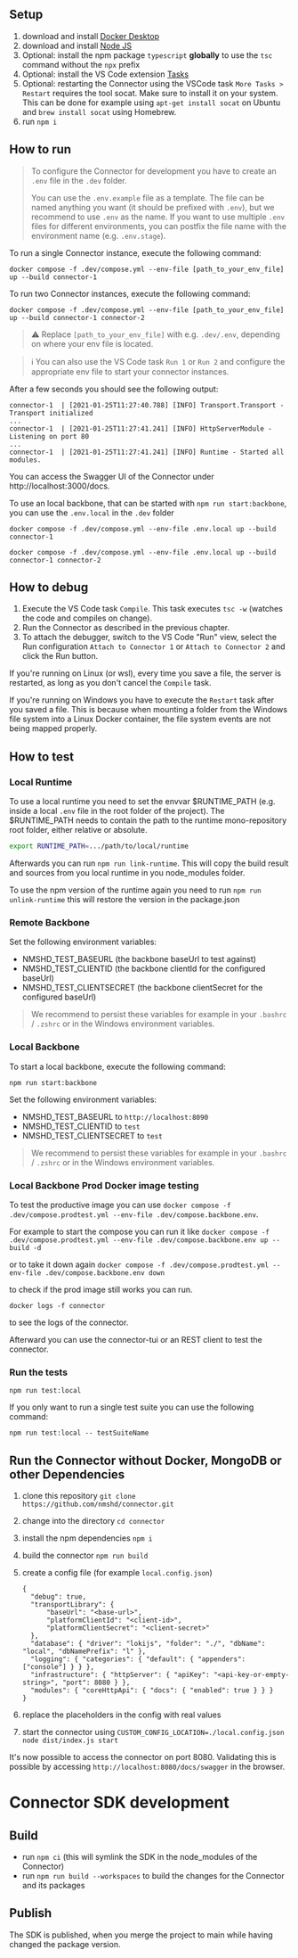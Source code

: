 ## Setup

1. download and install [Docker Desktop](https://www.docker.com/products/docker-desktop)
2. download and install [Node JS](https://nodejs.org/en/download/)
3. Optional: install the npm package `typescript` **globally** to use the `tsc` command without the `npx` prefix
4. Optional: install the VS Code extension [Tasks](https://marketplace.visualstudio.com/items?itemName=actboy168.tasks)
5. Optional: restarting the Connector using the VSCode task `More Tasks > Restart` requires the tool socat. Make sure to install it on your system. This can be done for example using `apt-get install socat` on Ubuntu and `brew install socat` using Homebrew.
6. run `npm i`

## How to run

> To configure the Connector for development you have to create an `.env` file in the `.dev` folder.
>
> You can use the `.env.example` file as a template. The file can be named anything you want (it should be prefixed with `.env`), but we recommend to use `.env` as the name. If you want to use multiple `.env` files for different environments, you can postfix the file name with the environment name (e.g. `.env.stage`).

To run a single Connector instance, execute the following command:

```shell
docker compose -f .dev/compose.yml --env-file [path_to_your_env_file] up --build connector-1
```

To run two Connector instances, execute the following command:

```shell
docker compose -f .dev/compose.yml --env-file [path_to_your_env_file] up --build connector-1 connector-2
```

> ⚠️ Replace `[path_to_your_env_file]` with e.g. `.dev/.env`, depending on where your env file is located.

> ℹ️ You can also use the VS Code task `Run 1` or `Run 2` and configure the appropriate env file to start your connector instances.

After a few seconds you should see the following output:

```console
connector-1  | [2021-01-25T11:27:40.788] [INFO] Transport.Transport - Transport initialized
...
connector-1  | [2021-01-25T11:27:41.241] [INFO] HttpServerModule - Listening on port 80
...
connector-1  | [2021-01-25T11:27:41.241] [INFO] Runtime - Started all modules.
```

You can access the Swagger UI of the Connector under http://localhost:3000/docs.

To use an local backbone, that can be started with `npm run start:backbone`, you can use the `.env.local` in the `.dev` folder

```shell
docker compose -f .dev/compose.yml --env-file .env.local up --build connector-1
```

```shell
docker compose -f .dev/compose.yml --env-file .env.local up --build connector-1 connector-2
```

## How to debug

1. Execute the VS Code task `Compile`. This task executes `tsc -w` (watches the code and compiles on change).
2. Run the Connector as described in the previous chapter.
3. To attach the debugger, switch to the VS Code "Run" view, select the Run configuration `Attach to Connector 1` or `Attach to Connector 2` and click the Run button.

If you're running on Linux (or wsl), every time you save a file, the server is restarted, as long as you don't cancel the `Compile` task.

If you're running on Windows you have to execute the `Restart` task after you saved a file. This is because when mounting a folder from the Windows file system into a Linux Docker container, the file system events are not being mapped properly.

## How to test

### Local Runtime

To use a local runtime you need to set the envvar $RUNTIME_PATH (e.g. inside a local `.env` file in the root folder of the project). The $RUNTIME_PATH needs to contain the path to the runtime mono-repository root folder, either relative or absolute.

```bash
export RUNTIME_PATH=.../path/to/local/runtime
```

Afterwards you can run `npm run link-runtime`. This will copy the build result and sources from you local runtime in you node_modules folder.

To use the npm version of the runtime again you need to run `npm run unlink-runtime` this will restore the version in the package.json

### Remote Backbone

Set the following environment variables:

- NMSHD_TEST_BASEURL (the backbone baseUrl to test against)
- NMSHD_TEST_CLIENTID (the backbone clientId for the configured baseUrl)
- NMSHD_TEST_CLIENTSECRET (the backbone clientSecret for the configured baseUrl)

> We recommend to persist these variables for example in your `.bashrc` / `.zshrc` or in the Windows environment variables.

### Local Backbone

To start a local backbone, execute the following command:

```shell
npm run start:backbone
```

Set the following environment variables:

- NMSHD_TEST_BASEURL to `http://localhost:8090`
- NMSHD_TEST_CLIENTID to `test`
- NMSHD_TEST_CLIENTSECRET to `test`

> We recommend to persist these variables for example in your `.bashrc` / `.zshrc` or in the Windows environment variables.

### Local Backbone Prod Docker image testing

To test the productive image you can use `docker compose -f .dev/compose.prodtest.yml --env-file .dev/compose.backbone.env`.

For example to start the compose you can run it like
`docker compose -f .dev/compose.prodtest.yml --env-file .dev/compose.backbone.env up --build -d`

or to take it down again
`docker compose -f .dev/compose.prodtest.yml --env-file .dev/compose.backbone.env down`

to check if the prod image still works you can run.

`docker logs -f connector`

to see the logs of the connector.

Afterward you can use the connector-tui or an REST client to test the connector.

### Run the tests

```shell
npm run test:local
```

If you only want to run a single test suite you can use the following command:

```shell
npm run test:local -- testSuiteName
```

## Run the Connector without Docker, MongoDB or other Dependencies

1. clone this repository `git clone https://github.com/nmshd/connector.git`
2. change into the directory `cd connector`
3. install the npm dependencies `npm i`
4. build the connector `npm run build`
5. create a config file (for example `local.config.json`)

    ```
    {
      "debug": true,
      "transportLibrary": {
          "baseUrl": "<base-url>",
          "platformClientId": "<client-id>",
          "platformClientSecret": "<client-secret>"
      },
      "database": { "driver": "lokijs", "folder": "./", "dbName": "local", "dbNamePrefix": "l" },
      "logging": { "categories": { "default": { "appenders": ["console"] } } },
      "infrastructure": { "httpServer": { "apiKey": "<api-key-or-empty-string>", "port": 8080 } },
      "modules": { "coreHttpApi": { "docs": { "enabled": true } } }
    }

    ```

6. replace the placeholders in the config with real values
7. start the connector using `CUSTOM_CONFIG_LOCATION=./local.config.json node dist/index.js start`

It's now possible to access the connector on port 8080. Validating this is possible by accessing `http://localhost:8080/docs/swagger` in the browser.

# Connector SDK development

## Build

- run `npm ci` (this will symlink the SDK in the node_modules of the Connector)
- run `npm run build --workspaces` to build the changes for the Connector and its packages

## Publish

The SDK is published, when you merge the project to main while having changed the package version.
